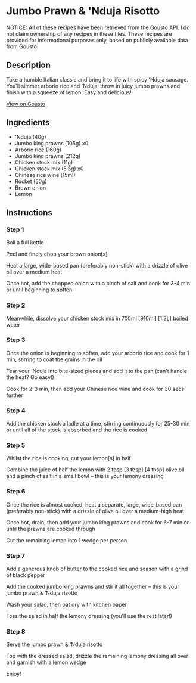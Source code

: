 # Jumbo Prawn & 'Nduja Risotto

NOTICE: All of these recipes have been retrieved from the Gousto API. I do not claim ownership of any recipes in these files. These recipes are provided for informational purposes only, based on publicly available data from Gousto.

## Description

Take a humble Italian classic and bring it to life with spicy 'Nduja sausage. You'll simmer arborio rice and 'Nduja, throw in juicy jumbo prawns and finish with a squeeze of lemon. Easy and delicious!

[View on Gousto](https://www.gousto.co.uk/recipes/cookbook/jumbo-prawn-nduja-risotto)

## Ingredients

-  'Nduja (40g)
- Jumbo king prawns (106g) x0
- Arborio rice (160g)
- Jumbo king prawns (212g)
- Chicken stock mix (11g)
- Chicken stock mix (5.5g) x0
- Chinese rice wine (15ml)
- Rocket (50g)
- Brown onion
- Lemon

## Instructions


### Step 1

Boil a full kettle

Peel and finely chop your brown onion[s]

Heat a large, wide-based pan (preferably non-stick) with a drizzle of olive oil over a medium heat

Once hot, add the chopped onion with a pinch of salt and cook for 3-4 min or until beginning to soften


### Step 2

Meanwhile, dissolve your chicken stock mix in 700ml <span class="text-purple">[910ml] </span><span class="text-danger">[1.3L]</span> boiled water


### Step 3

Once the onion is beginning to soften, add your arborio rice and cook for 1 min, stirring to coat the grains in the oil

Tear your ’Nduja into bite-sized pieces and add it to the pan (can't handle the heat? Go easy!)

Cook for 2-3 min, then add your Chinese rice wine and cook for 30 secs further


### Step 4

Add the chicken stock a ladle at a time, stirring continuously for 25-30 min or until all of the stock is absorbed and the rice is cooked


### Step 5

Whilst the rice is cooking, cut your lemon[s] in half

Combine the juice of half the lemon with 2 tbsp <span class="text-purple">[3 tbsp]</span><span class="text-danger"> [4 tbsp]</span> olive oil and a pinch of salt in a small bowl – this is your lemony dressing


### Step 6

Once the rice is almost cooked, heat a separate, large, wide-based pan (preferably non-stick) with a drizzle of olive oil over a medium-high heat

Once hot, drain, then add your jumbo king prawns and cook for 6-7 min or until the prawns are cooked through

Cut the remaining lemon into 1 wedge per person


### Step 7

Add a generous knob of butter to the cooked rice and season with a grind of black pepper

Add the cooked jumbo king prawns and stir it all together – this is your jumbo prawn & ’Nduja risotto

Wash your salad, then pat dry with kitchen paper

Toss the salad in half the lemony dressing (you'll use the rest later!)

### Step 8

Serve the jumbo prawn & ’Nduja risotto

Top with the dressed salad, drizzle the remaining lemony dressing all over and garnish with a lemon wedge

Enjoy!

